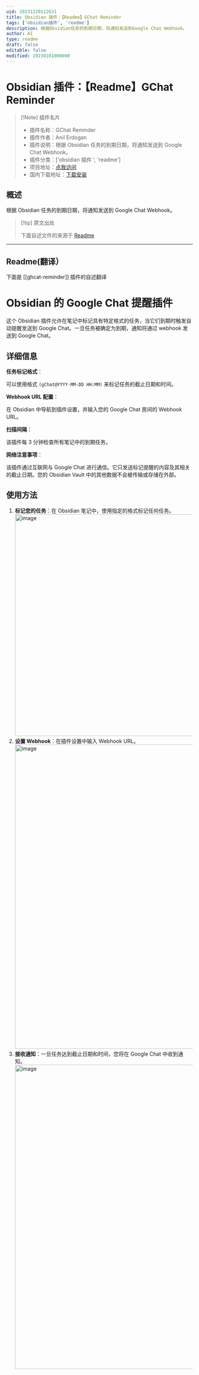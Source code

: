 ```yaml
---
uid: 20231220112631
title: Obsidian 插件：【Readme】GChat Reminder
tags: ['obsidian插件', 'readme']
description: 根据Obsidian任务的到期日期，将通知发送到Google Chat Webhook。
author: AI
type: readme
draft: false
editable: false
modified: 20230101000000
---
```


# Obsidian 插件：【Readme】GChat Reminder

> [!Note] 插件名片
> - 插件名称：GChat Reminder
> - 插件作者：Anil Erdogan
> - 插件说明：根据 Obsidian 任务的到期日期，将通知发送到 Google Chat Webhook。
> - 插件分类：['obsidian 插件 ', 'readme']
> - 项目地址：[点我访问](https://github.com/anil-e/obsidian_gchat_plugin)
> - 国内下载地址：[下载安装](https://pkmer.cn/products/plugin/pluginMarket/?ghcat-reminder)

## 概述

根据 Obsidian 任务的到期日期，将通知发送到 Google Chat Webhook。

> [!tip] 原文出处
>
>下面自述文件的来源于 [Readme](https://ghproxy.net/https://raw.githubusercontent.com/anil-e/obsidian_gchat_plugin/main/README.md)

---

## Readme(翻译）

下面是 [[ghcat-reminder]] 插件的自述翻译

# Obsidian 的 Google Chat 提醒插件

这个 Obsidian 插件允许在笔记中标记具有特定格式的任务，当它们到期时触发自动提醒发送到 Google Chat。一旦任务被确定为到期，通知将通过 webhook 发送到 Google Chat。

## 详细信息

**任务标记格式**：

可以使用格式 `(gChat@YYYY-MM-DD HH:MM)` 来标记任务的截止日期和时间。

**Webhook URL 配置**：

在 Obsidian 中导航到插件设置，并输入您的 Google Chat 房间的 Webhook URL。

**扫描间隔**：

该插件每 3 分钟检查所有笔记中的到期任务。

**网络注意事项**：

该插件通过互联网与 Google Chat 进行通信。它只发送标记提醒的内容及其相关的截止日期。您的 Obsidian Vault 中的其他数据不会被传输或存储在外部。

## 使用方法

1. **标记您的任务**：在 Obsidian 笔记中，使用指定的格式标记任何任务。
   <img width="598" alt="image" src="https://github.com/anil-e/obsidian_gchat_plugin/assets/81299222/fe2d9235-60ca-4f83-a348-061c505147ac">
2. **设置 Webhook**：在插件设置中输入 Webhook URL。
   <img width="820" alt="image" src="https://github.com/anil-e/obsidian_gchat_plugin/assets/81299222/0f53e222-1adb-4320-be1d-a33ce5792f4e">
3. **接收通知**：一旦任务达到截止日期和时间，您将在 Google Chat 中收到通知。
   <img width="820" alt="image" src="https://github.com/anil-e/obsidian_gchat_plugin/assets/81299222/908f618a-eead-4511-883f-f3414b02d5fe">




